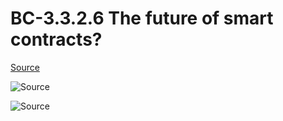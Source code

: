 # BC-3.3.2.6 The future of smart contracts?


[Source]( https://blog.pwc.lu/smart-contracts-adoption-challenges/) 

![Source]( https://blog.pwc.lu/wp-content/uploads/2018/06/sca-process-performance-smart-contracts-simple-to-complex-e1488915199513-copie-768x343.png)

![Source]( https://blog.pwc.lu/wp-content/uploads/2018/06/Smart-contracts_Infographic_10-Challenges-768x1253.png)
